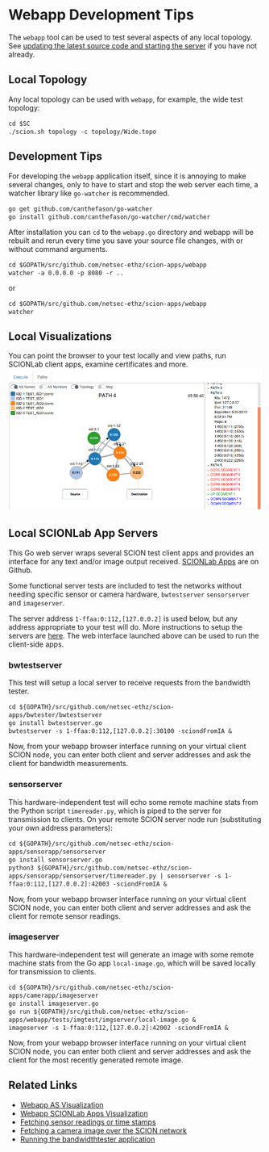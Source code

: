 # Webapp Development Tips

The `webapp` tool can be used to test several aspects of any local topology. See [updating the latest source code and starting the server](../as_visualization/webapp.md) if you have not already.

## Local Topology
Any local topology can be used with `webapp`, for example, the wide test topology:
```shell
cd $SC
./scion.sh topology -c topology/Wide.topo
```

## Development Tips
For developing the `webapp` application itself, since it is annoying to make several changes, only to have to start and stop the web server each time, a watcher library like `go-watcher` is recommended.
```shell
go get github.com/canthefason/go-watcher
go install github.com/canthefason/go-watcher/cmd/watcher
```

After installation you can `cd` to the `webapp.go` directory and webapp will be rebuilt and rerun every time you save your source file changes, with or without command arguments.

```shell
cd $GOPATH/src/github.com/netsec-ethz/scion-apps/webapp
watcher -a 0.0.0.0 -p 8080 -r ..
```
or
```shell
cd $GOPATH/src/github.com/netsec-ethz/scion-apps/webapp
watcher
```

## Local Visualizations
You can point the browser to your test locally and view paths, run SCIONLab client apps, examine certificates and more.
![SCION Localhost Paths](../images/scion_viz.png?raw=true "SCION Localhost Paths")

## Local SCIONLab App Servers
This Go web server wraps several SCION test client apps and provides an interface for any text and/or image output received. [SCIONLab Apps](http://github.com/netsec-ethz/scion-apps) are on Github.

Some functional server tests are included to test the networks without needing specific sensor or camera hardware, `bwtestserver` `sensorserver` and `imageserver`.

The server address `1-ffaa:0:112,[127.0.0.2]` is used below, but any address appropriate to your test will do. More instructions to setup the servers are [here](https://github.com/perrig/SCIONLab/blob/master/README.md). The web interface launched above can be used to run the client-side apps.

### bwtestserver
This test will setup a local server to receive requests from the bandwidth tester.
```shell
cd ${GOPATH}/src/github.com/netsec-ethz/scion-apps/bwtester/bwtestserver
go install bwtestserver.go
bwtestserver -s 1-ffaa:0:112,[127.0.0.2]:30100 -sciondFromIA &
```
Now, from your webapp browser interface running on your virtual client SCION node, you can enter both client and server addresses and ask the client for bandwidth measurements.

### sensorserver
This hardware-independent test will echo some remote machine stats from the Python script `timereader.py`, which is piped to the server for transmission to clients. On your remote SCION server node run (substituting your own address parameters):
```shell
cd ${GOPATH}/src/github.com/netsec-ethz/scion-apps/sensorapp/sensorserver
go install sensorserver.go
python3 ${GOPATH}/src/github.com/netsec-ethz/scion-apps/sensorapp/sensorserver/timereader.py | sensorserver -s 1-ffaa:0:112,[127.0.0.2]:42003 -sciondFromIA &
```
Now, from your webapp browser interface running on your virtual client SCION node, you can enter both client and server addresses and ask the client for remote sensor readings.

### imageserver
This hardware-independent test will generate an image with some remote machine stats from the Go app `local-image.go`, which will be saved locally for transmission to clients.
```shell
cd ${GOPATH}/src/github.com/netsec-ethz/scion-apps/camerapp/imageserver
go install imageserver.go
go run ${GOPATH}/src/github.com/netsec-ethz/scion-apps/webapp/tests/imgtest/imgserver/local-image.go &
imageserver -s 1-ffaa:0:112,[127.0.0.2]:42002 -sciondFromIA &
```
Now, from your webapp browser interface running on your virtual client SCION node, you can enter both client and server addresses and ask the client for the most recently generated remote image.

## Related Links
* [Webapp AS Visualization](../as_visualization/webapp.md)
* [Webapp SCIONLab Apps Visualization](../as_visualization/webapp_apps.md)
* [Fetching sensor readings or time stamps](../sample_projects/fetch_sensor_readings.md)
* [Fetching a camera image over the SCION network](../sample_projects/access_camera.md)
* [Running the bandwidthtester application](../sample_projects/bwtester.md)

